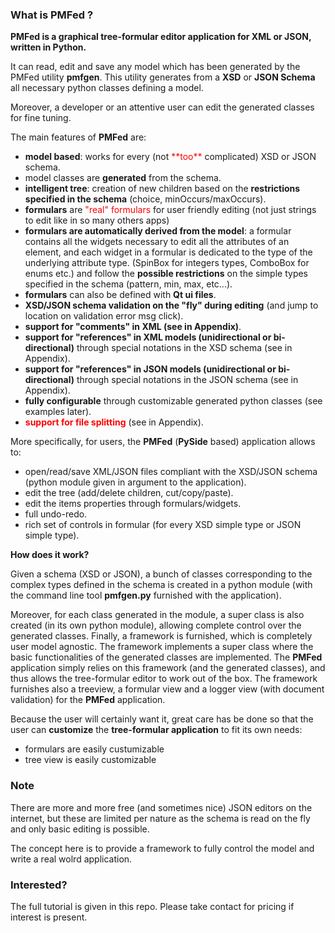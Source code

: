 <h3 id="L1874">What is PMFed ?</h3>

<p><strong>PMFed is a graphical tree-formular editor application for XML or JSON, written in Python.</strong></p>

<p>It can read, edit and save any model which has been generated by the PMFed utility <strong>pmfgen</strong>.
This utility generates from a <strong>XSD</strong> or <strong>JSON Schema</strong> all necessary python classes defining a model.</p>

<p>Moreover, a developer or an attentive user can edit the generated classes for fine tuning.</p>

<p>The main features of <strong>PMFed</strong> are:</p>
<ul>
  <li><strong>model based</strong>: works for every (not <span style="color:#ff0000">**too**</span> complicated) XSD or
    JSON schema.</li>
  <li>model classes are <strong>generated</strong> from the schema.</li>
  <li><strong>intelligent tree</strong>: creation of new children based on the <strong>restrictions specified in the schema</strong>
  (choice, minOccurs/maxOccurs).</li>
  <li><strong>formulars</strong> are <span style="color:#ff0000">"real" formulars</span> for user friendly editing (not just strings to edit like in so many others apps)</li>
  <li><strong>formulars are automatically derived from the model</strong>: a formular contains all the widgets
    necessary to edit all the attributes of an element, and each widget in a formular is dedicated to the type of the
    underlying attribute type. (SpinBox for integers types, ComboBox for enums etc.) and follow the <strong>possible
    restrictions</strong> on the simple types specified in the schema (pattern, min, max, etc...).</li>
  <li><strong>formulars</strong> can also be defined with <strong>Qt ui files</strong>.</li>
  <li><strong>XSD/JSON schema validation on the "fly" during editing</strong> (and jump to location on validation error
    msg click).</li>
  <li><strong>support for "comments" in XML (see in Appendix)</strong>.</li>
  <li><strong>support for "references" in XML models (unidirectional or bi-directional)</strong> through special
    notations in the XSD schema (see in Appendix).</li>
  <li><strong>support for "references" in JSON models (unidirectional or bi-directional)</strong> through special
    notations in the JSON schema (see in Appendix).</li>
  <li><strong>fully configurable</strong> through customizable generated python classes (see examples later).</li>
  <li><strong><span style="color:#ff0000">support for file splitting</span></strong> (see in Appendix).</li>
</ul>

<p>More specifically, for users, the <strong>PMFed</strong> (<strong>PySide</strong> based) application allows to:</p>
<ul>
  <li>open/read/save XML/JSON files compliant with the XSD/JSON schema (python module given in argument to the
    application).</li>
  <li>edit the tree (add/delete children, cut/copy/paste).</li>
  <li>edit the items properties through formulars/widgets.</li>
  <li>full undo-redo.</li>
  <li>rich set of controls in formular (for every XSD simple type or JSON simple type).</li>
</ul>

<p><strong>How does it work?</strong></p>

<p>Given a schema (XSD or JSON), a bunch of classes corresponding to the complex types defined in the schema is created
in a python module (with the command line tool <strong>pmfgen.py</strong> furnished with the application).</p>

<p>Moreover, for each class generated in the module, a super class is also created (in its own python module), allowing
complete control over the generated classes. Finally, a framework is furnished, which is completely user model
agnostic. The framework implements a super class where the basic functionalities of the generated classes are
implemented. The <strong>PMFed</strong> application simply relies on this framework (and the generated classes), and
thus allows the tree-formular editor to work out of the box. The framework furnishes also a treeview, a formular view
and a logger view (with document validation) for the <strong>PMFed</strong> application.</p>

<p>Because the user will certainly want it, great care has be done so that the user can <strong>customize</strong> the
<strong>tree-formular application</strong> to fit its own needs:</p>
<ul>
  <li>formulars are easily custumizable</li>
  <li>tree view is easily customizable</li>
</ul>

<h3>Note</h3>
<p>There are more and more free (and sometimes nice) JSON editors on the internet, but these are limited per nature
as the schema is read on the fly and only basic editing is possible.</p>
<p>The concept here is to provide a framework to fully control the model and write a real wolrd application.</p>
  
<h3>Interested?</h3>
<p>The full tutorial is given in this repo. Please take contact for pricing if interest is present.</p>
